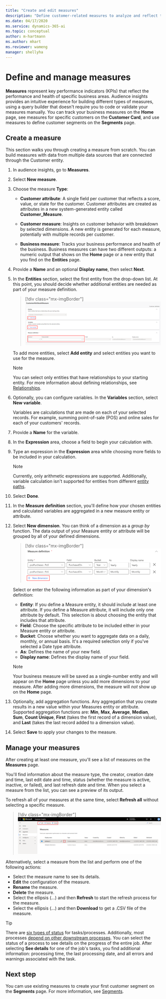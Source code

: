 ```yaml
---
title: "Create and edit measures"
description: "Define customer-related measures to analyze and reflect the performance of certain business areas."
ms.date: 04/17/2020
ms.service: dynamics-365-ai
ms.topic: conceptual
author: m-hartmann
ms.author: mhart
ms.reviewer: wameng
manager: shellyha
---
```


# Define and manage measures

**Measures** represent key performance indicators (KPIs) that reflect the performance and health of specific business areas. Audience insights provides an intuitive experience for building different types of measures, using a query builder that doesn't require you to code or validate your measures manually. You can track your business measures on the **Home** page, see measures for specific customers on the **Customer Card**, and use measures to define customer segments on the **Segments** page.

## Create a measure

This section walks you through creating a measure from scratch. You can build measures with data from multiple data sources that are connected through the Customer entity.

1. In audience insights, go to **Measures**.

2. Select **New measure**.

3. Choose the measure **Type**:

   - **Customer attribute**: A single field per customer that reflects a score, value, or state for the customer. Customer attributes are created as attributes in a new system-generated entity called **Customer_Measure**.

   - **Customer measure**: Insights on customer behavior with breakdown by selected dimensions. A new entity is generated for each measure, potentially with multiple records per customer.

   - **Business measure**: Tracks your business performance and health of the business. Business measures can have two different outputs: a numeric output that shows on the **Home** page or a new entity that you find on the **Entities** page.

4. Provide a **Name** and an optional **Display name**, then select **Next**.

5. In the **Entities** section, select the first entity from the drop-down list. At this point, you should decide whether additional entities are needed as part of your measure definition.

   > [!div class="mx-imgBorder"]
   > ![Measure definition](media/measure-definition.png "Measure definition")

   To add more entities, select **Add entity** and select entities you want to use for the measure.

   > [!NOTE]
   > You can select only entities that have relationships to your starting entity. For more information about defining relationships, see [Relationships](relationships.md).

6. Optionally, you can configure variables. In the **Variables** section, select **New variable**.

   Variables are calculations that are made on each of your selected records. For example, summing point-of-sale (POS) and online sales for each of your customers' records.

7. Provide a **Name** for the variable.

8. In the **Expression** area, choose a field to begin your calculation with.

9. Type an expression in the **Expression** area while choosing more fields to be included in your calculation.

   > [!NOTE]
   > Currently, only arithmetic expressions are supported. Additionally, variable calculation isn't supported for entities from different [entity paths](relationships.md).

10. Select **Done**.

11. In the **Measure definition** section, you'll define how your chosen entities and calculated variables are aggregated in a new measure entity or attribute.

12. Select **New dimension**. You can think of a dimension as a *group by* function. The data output of your Measure entity or attribute will be grouped by all of your defined dimensions.

    > [!div class="mx-imgBorder"]
    > ![Choose aggregate cycle](media/measures-businessreport-measure-definition2.png "Choose aggregate cycle")

    Select or enter the following information as part of your dimension's definition:

    - **Entity**: If you define a Measure entity, it should include at least one attribute. If you define a Measure attribute, it will include only one attribute by default. This selection is about choosing the entity that includes that attribute.
    - **Field**: Choose the specific attribute to be included either in your Measure entity or attribute.
    - **Bucket**: Choose whether you want to aggregate data on a daily, monthly, or annual basis. It's a required selection only if you've selected a Date type attribute.
    - **As**: Defines the name of your new field.
    - **Display name**: Defines the display name of your field.

    > [!NOTE]
    > Your business measure will be saved as a single-number entity and will appear on the **Home** page unless you add more dimensions to your measure. After adding more dimensions, the measure will *not* show up on the **Home** page.

13. Optionally, add aggregation functions. Any aggregation that you create results in a new value within your Measures entity or attribute. Supported aggregation functions are: **Min**, **Max**, **Average**, **Median**, **Sum**, **Count Unique**, **First** (takes the first record of a dimension value), and **Last** (takes the last record added to a dimension value).

14. Select **Save** to apply your changes to the measure.

## Manage your measures

After creating at least one measure, you'll see a list of measures on the **Measures** page.

You'll find information about the measure type, the creator, creation date and time, last edit date and time, status (whether the measure is active, inactive, or failed), and last refresh date and time. When you select a measure from the list, you can see a preview of its output.

To refresh all of your measures at the same time, select **Refresh all** without selecting a specific measure.

> [!div class="mx-imgBorder"]
> ![Actions to manage single measures](media/measure-actions.png "Actions to manage single measures")

Alternatively, select a measure from the list and perform one of the following actions:

- Select the measure name to see its details.
- **Edit** the configuration of the measure.
- **Rename** the measure.
- **Delete** the measure.
- Select the ellipsis (...) and then **Refresh** to start the refresh process for the measure.
- Select the ellipsis (...) and then **Download** to get a .CSV file of the measure.

> [!TIP]
> There are [six types of status](system.md#status-types) for tasks/processes. Additionally, most processes [depend on other downstream processes](system.md#refresh-policies). You can select the status of a process to see details on the progress of the entire job. After selecting **See details** for one of the job's tasks, you find additional information: processing time, the last processing date, and all errors and warnings associated with the task.

## Next step

You cam use existing measures to create your first customer segment on the **Segments** page. For more information, see [Segments](segments.md).

